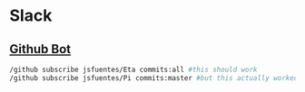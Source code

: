 # Slack

## [Github Bot](https://github.com/integrations/slack#configuration)

```bash
/github subscribe jsfuentes/Eta commits:all #this should work
/github subscribe jsfuentes/Pi commits:master #but this actually worked :thinking emoji
```



